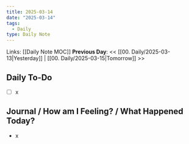 ```yaml
---
title: 2025-03-14
date: "2025-03-14"
tags:
  - Daily
type: Daily Note
---
```


Links: [[Daily Note MOC]]
**Previous Day**: << [[00. Daily/2025-03-13|Yesterday]] | [[00. Daily/2025-03-15|Tomorrow]] >>

## Daily To-Do
- [ ] x
## Journal / How am I Feeling? / What Happened Today?
- x